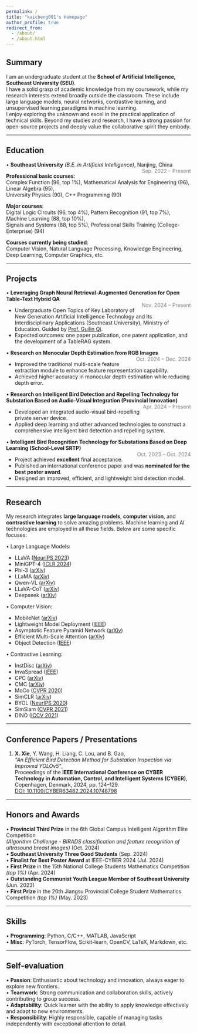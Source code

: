 ```yaml
---
permalink: /
title: "kaicheng001's Homepage"
author_profile: true
redirect_from: 
  - /about/
  - /about.html
---
```


## Summary
I am an undergraduate student at the **School of Artificial Intelligence, Southeast University (SEU)**.  
I have a solid grasp of academic knowledge from my coursework, while my research interests extend broadly outside the classroom. These include large language models, neural networks, contrastive learning, and unsupervised learning paradigms in machine learning.  
I enjoy exploring the unknown and excel in the practical application of technical skills. Beyond my studies and research, I have a strong passion for open-source projects and deeply value the collaborative spirit they embody.

---

## Education

• **Southeast University** *(B.E. in Artificial Intelligence)*, Nanjing, China  
<span style="float: right; color: gray;">Sep. 2022 – Present</span>

**Professional basic courses**:  
Complex Function (96, top 1%), Mathematical Analysis for Engineering (96), Linear Algebra (95),  
University Physics (90), C++ Programming (90)  

**Major courses**:  
Digital Logic Circuits (96, top 4%), Pattern Recognition (91, top 7%), Machine Learning (88, top 10%),  
Signals and Systems (88, top 5%), Professional Skills Training (College-Enterprise) (94)  

**Courses currently being studied**:  
Computer Vision, Natural Language Processing, Knowledge Engineering,  
Deep Learning, Computer Graphics, etc.



---

## Projects

• **Leveraging Graph Neural Retrieval-Augmented Generation for Open Table-Text Hybrid QA**  
  <span style="float: right; color: gray;">Nov. 2024 – Present</span>  
  - Undergraduate Open Topics of Key Laboratory of New Generation Artificial Intelligence Technology and Its Interdisciplinary Applications (Southeast University), Ministry of Education. Guided by [Prof. Guilin Qi](https://cs.seu.edu.cn/gqi/main.htm).  
  - Expected outcomes: one paper publication, one patent application, and the development of a TableRAG system.  

• **Research on Monocular Depth Estimation from RGB Images**  
  <span style="float: right; color: gray;">Oct. 2024 – Dec. 2024</span>  
  - Improved the traditional multi-scale feature extraction module to enhance feature representation capability.  
  - Achieved higher accuracy in monocular depth estimation while reducing depth error.  

• **Research on Intelligent Bird Detection and Repelling Technology for Substation Based on Audio-Visual Integration (Provincial Innovation)**  
  <span style="float: right; color: gray;">Apr. 2024 – Present</span>  
  - Developed an integrated audio-visual bird-repelling private server device.  
  - Applied deep learning and other advanced technologies to construct a comprehensive intelligent bird detection and repelling system.  

• **Intelligent Bird Recognition Technology for Substations Based on Deep Learning (School-Level SRTP)**  
  <span style="float: right; color: gray;">Oct. 2023 – Oct. 2024</span>  
  - Project achieved **excellent** final acceptance.  
  - Published an international conference paper and was **nominated for the best poster award**.  
  - Designed an improved, efficient, and lightweight bird detection model.



---

## Research
My research integrates **large language models**, **computer vision**, and **contrastive learning** to solve amazing problems. Machine learning and AI technologies are employed in all these fields. Below are some specific focuses:  

• Large Language Models:
- LLaVA ([NeurIPS 2023](https://proceedings.neurips.cc/paper_files/paper/2023/file/6dcf277ea32ce3288914faf369fe6de0-Paper-Conference.pdf))  
- MiniGPT-4 ([ICLR 2024](https://openreview.net/forum?id=1tZbq88f27))  
- Phi-3 ([arXiv](https://arxiv.org/abs/2306.11644))  
- LLaMA ([arXiv](https://arxiv.org/abs/2302.13971))  
- Qwen-VL ([arXiv](https://arxiv.org/abs/2308.12966))  
- LLaVA-CoT ([arXiv](https://arxiv.org/abs/2411.10440))  
- Deepseek ([arXiv](https://arxiv.org/abs/2401.02954))  

• Computer Vision:
- MobileNet ([arXiv](https://arxiv.org/abs/1704.04861))  
- Lightweight Model Deployment ([IEEE](https://ieeexplore.ieee.org/document/10748798))  
- Asymptotic Feature Pyramid Network ([arXiv](https://arxiv.org/abs/2306.15988))  
- Efficient Multi-Scale Attention ([arXiv](https://arxiv.org/abs/2305.13563))  
- Object Detection ([IEEE](https://ieeexplore.ieee.org/document/10748798))  

• Contrastive Learning:
- InstDisc ([arXiv](https://arxiv.org/abs/1805.01978))  
- InvaSpread ([IEEE](https://ieeexplore.ieee.org/document/8953747))  
- CPC ([arXiv](https://arxiv.org/abs/1807.03748))  
- CMC ([arXiv](https://arxiv.org/abs/1906.05849))  
- MoCo ([CVPR 2020](https://openaccess.thecvf.com/content_CVPR_2020/html/He_Momentum_Contrast_for_Unsupervised_Visual_Representation_Learning_CVPR_2020_paper.html))  
- SimCLR ([arXiv](https://arxiv.org/abs/2002.05709))  
- BYOL ([NeurIPS 2020](https://papers.nips.cc/paper/2020/file/f3ada80d5c4ee70142b17b8192b2958e-Paper.pdf))  
- SimSiam ([CVPR 2021](https://openaccess.thecvf.com/content/CVPR2021/papers/Chen_Exploring_Simple_Siamese_Representation_Learning_CVPR_2021_paper.pdf))  
- DINO ([ICCV 2021](https://openaccess.thecvf.com/content/ICCV2021/papers/Caron_Emerging_Properties_in_Self-Supervised_Vision_Transformers_ICCV_2021_paper.pdf))  

---


## Conference Papers / Presentations

1. **X. Xie**, Y. Wang, H. Liang, C. Lou, and B. Gao,  
   *"An Efficient Bird Detection Method for Substation Inspection via Improved YOLOv5"*,  
   Proceedings of the **IEEE International Conference on CYBER Technology in Automation, Control, and Intelligent Systems (CYBER)**,  
   Copenhagen, Denmark, 2024, pp. 124–129.  
   [DOI: 10.1109/CYBER63482.2024.10748798](https://doi.org/10.1109/CYBER63482.2024.10748798)


---

## Honors and Awards

• **Provincial Third Prize** in the 6th Global Campus Intelligent Algorithm Elite Competition  
  *(Algorithm Challenge - BIRADS classification and feature recognition of ultrasound breast images)* (Oct. 2024)  
• **Southeast University Three Good Students** (Sep. 2024)  
• **Finalist for Best Poster Award** at IEEE-CYBER 2024 (Jul. 2024)  
• **First Prize** in the 15th National College Students Mathematics Competition *(top 1%)* (Apr. 2024)  
• **Outstanding Communist Youth League Member of Southeast University** (Jun. 2023)  
• **First Prize** in the 20th Jiangsu Provincial College Student Mathematics Competition *(top 1%)* (May. 2023)  

---

## Skills

• **Programming**: Python, C/C++, MATLAB, JavaScript  
• **Misc**: PyTorch, TensorFlow, Scikit-learn, OpenCV, LaTeX, Markdown, etc.

---

## Self-evaluation

• **Passion**: Enthusiastic about technology and innovation, always eager to explore new frontiers.  
• **Teamwork**: Strong communication and collaboration skills, actively contributing to group success.  
• **Adaptability**: Quick learner with the ability to apply knowledge effectively and adapt to new environments.  
• **Responsibility**: Highly responsible, capable of managing tasks independently with exceptional attention to detail.
